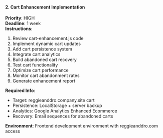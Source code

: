 #### 2. Cart Enhancement Implementation
**Priority**: HIGH  
**Deadline**: 1 week  
**Instructions**:
1. Review cart-enhancement.js code
2. Implement dynamic cart updates
3. Add cart persistence system
4. Integrate cart analytics
5. Build abandoned cart recovery
6. Test cart functionality
7. Optimize cart performance
8. Monitor cart abandonment rates
9. Generate enhancement report

**Required Info**:
- Target: reggieanddro.company.site cart
- Persistence: LocalStorage + server backup
- Analytics: Google Analytics Enhanced Ecommerce
- Recovery: Email sequences for abandoned carts

**Environment**: Frontend development environment with reggieanddro.com access
